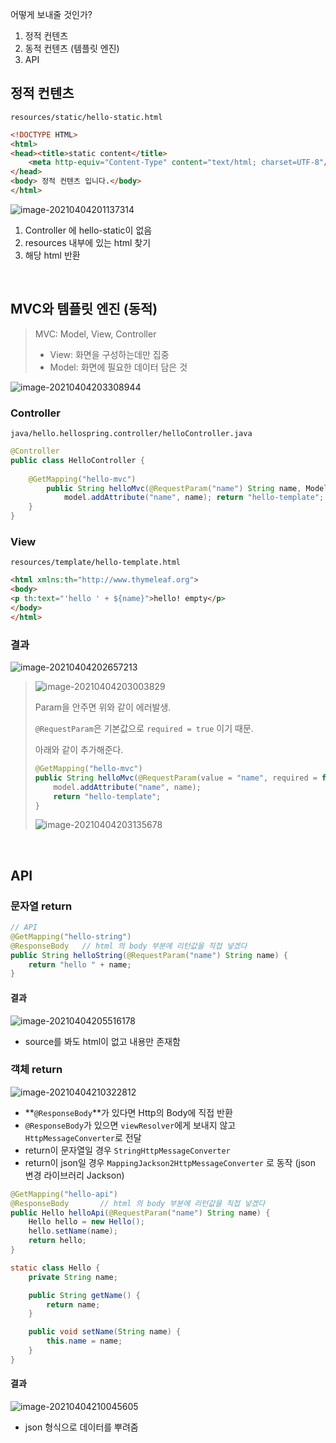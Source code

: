 어떻게 보내줄 것인가?

1.  정적 컨텐츠
2.  동적 컨텐츠 (템플릿 엔진)
3.  API

## 정적 컨텐츠

`resources/static/hello-static.html`

```html
<!DOCTYPE HTML>
<html>
<head><title>static content</title>
    <meta http-equiv="Content-Type" content="text/html; charset=UTF-8"/>
</head>
<body> 정적 컨텐츠 입니다.</body>
</html>
```

![image-20210404201137314](_img/image-20210404201137314.png)

1.  Controller 에 hello-static이 없음
2.  resources 내부에 있는 html 찾기
3.  해당 html 반환

 <br>

## MVC와 템플릿 엔진 (동적)

>   MVC: Model, View, Controller
>
>   -   View: 화면을 구성하는데만 집중
>   -   Model: 화면에 필요한 데이터 담은 것

![image-20210404203308944](_img/image-20210404203308944.png)

### Controller 

`java/hello.hellospring.controller/helloController.java`

```java
@Controller 
public class HelloController {
    
    @GetMapping("hello-mvc") 
        public String helloMvc(@RequestParam("name") String name, Model model){
            model.addAttribute("name", name); return "hello-template";
    }
}
```



### View

`resources/template/hello-template.html`

```html
<html xmlns:th="http://www.thymeleaf.org">
<body>
<p th:text="'hello ' + ${name}">hello! empty</p>
</body>
</html>
```



### 결과

![image-20210404202657213](_img/image-20210404202657213.png)

>   ![image-20210404203003829](_img/image-20210404203003829.png)
>
>   Param을 안주면 위와 같이 에러발생.
>
>   `@RequestParam`은 기본값으로 `required = true` 이기 때문.
>
>   아래와 같이 추가해준다.
>
>   ```java
>   @GetMapping("hello-mvc")
>   public String helloMvc(@RequestParam(value = "name", required = false) String name, Model model){
>       model.addAttribute("name", name);
>       return "hello-template";
>   }
>   ```
>
>   ![image-20210404203135678](_img/image-20210404203135678.png)

<br>

## API

### 문자열 return

```java
// API
@GetMapping("hello-string")
@ResponseBody   // html 의 body 부분에 리턴값을 직접 넣겠다
public String helloString(@RequestParam("name") String name) {
    return "hello " + name;
}
```



#### 결과

![image-20210404205516178](_img/image-20210404205516178.png)

-   source를 봐도 html이 없고 내용만 존재함



### 객체 return

![image-20210404210322812](_img/image-20210404210322812.png)

-   **`@ResponseBody`**가 있다면 Http의 Body에 직접 반환
-   `@ResponseBody`가 있으면 `viewResolver`에게 보내지 않고 `HttpMessageConverter`로 전달
-   return이 문자열일 경우 `StringHttpMessageConverter`
-   return이 json일 경우 `MappingJackson2HttpMessageConverter` 로 동작 (json 변경 라이브러리 Jackson)

```java
@GetMapping("hello-api")
@ResponseBody		// html 의 body 부분에 리턴값을 직접 넣겠다
public Hello helloApi(@RequestParam("name") String name) {
    Hello hello = new Hello();
    hello.setName(name);
    return hello;
}

static class Hello {
    private String name;

    public String getName() {
    	return name;
    }

    public void setName(String name) {
    	this.name = name;
    }
}
```

  

#### 결과

![image-20210404210045605](_img/image-20210404210045605.png)

-   json 형식으로 데이터를 뿌려줌